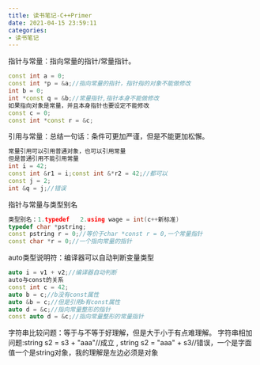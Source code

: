 ```yaml
---
title: 读书笔记-C++Primer
date: 2021-04-15 23:59:11
categories: 
- 读书笔记
---
```


指针与常量：指向常量的指针/常量指针。

```c++
const int a = 0;
const int *p = &a;//指向常量的指针，指针指的对象不能做修改
int b = 0;
int *const q = &b;//常量指针,指针本身不能做修改
如果指向对象是常量，并且本身指针也要设定不能修改
const c = 0;
const int *const r = &c; 
```

引用与常量：总结一句话：条件可更加严谨，但是不能更加松懈。

```c++
常量引用可以引用普通对象，也可以引用常量
但是普通引用不能引用常量
int i = 42;
const int &r1 = i;const int &*r2 = 42;//都可以
const j = 2;
int &q = j;//错误
```

指针与常量与类型别名

```c++
类型别名：1.typedef   2.using wage = int(c++新标准)
typedef char *pstring;
const pstring r = 0;//等价于char *const r = 0,一个常量指针
const char *r = 0;//一个指向常量的指针

```

auto类型说明符：编译器可以自动判断变量类型

```c++
auto i = v1 + v2;//编译器自动判断
auto与const的关系
const int c = 42;
auto b = c;//b没有const属性
auto &b = c;//但是引用b有const属性
auto d = &c;//指向常量整形的指针
const auto d = &c;//指向常量整形的常量指针
```

字符串比较问题：等于与不等于好理解，但是大于小于有点难理解。
字符串相加问题:string s2 = s3 + "aaa"//成立   ,   string s2 = "aaa" + s3//错误，一个是字面值一个是string对象，我的理解是左边必须是对象